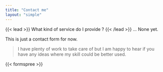 ```yaml
---
title: "Contact me"
layout: "simple"
---
```



{{< lead >}}
What kind of service do I provide ?
{{< /lead >}}
... None yet. 

This is just a contact form for now.
> I have plenty of work to take care of but I am happy to hear if you have any ideas where my skill could be better used.  

{{< formspree >}}